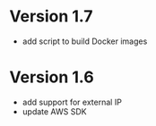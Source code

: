 # Version 1.7
* add script to build Docker images

# Version 1.6
* add support for external IP
* update AWS SDK